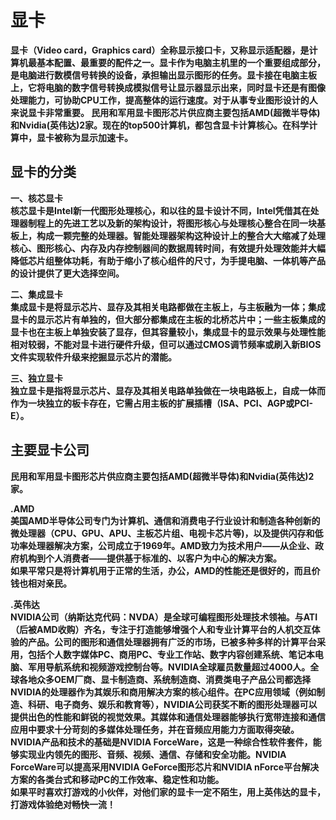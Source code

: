 # 显卡

**显卡（Video card，Graphics card）全称显示接口卡，又称显示适配器，是计算机最基本配置、最重要的配件之一。显卡作为电脑主机里的一个重要组成部分，是电脑进行数模信号转换的设备，承担输出显示图形的任务。显卡接在电脑主板上，它将电脑的数字信号转换成模拟信号让显示器显示出来，同时显卡还是有图像处理能力，可协助CPU工作，提高整体的运行速度。对于从事专业图形设计的人来说显卡非常重要。 民用和军用显卡图形芯片供应商主要包括AMD(超微半导体)和Nvidia(英伟达)2家。现在的top500计算机，都包含显卡计算核心。在科学计算中，显卡被称为显示加速卡。**

## 显卡的分类

**一、核芯显卡  
核芯显卡是Intel新一代图形处理核心，和以往的显卡设计不同，Intel凭借其在处理器制程上的先进工艺以及新的架构设计，将图形核心与处理核心整合在同一块基板上，构成一颗完整的处理器。智能处理器架构这种设计上的整合大大缩减了处理核心、图形核心、内存及内存控制器间的数据周转时间，有效提升处理效能并大幅降低芯片组整体功耗，有助于缩小了核心组件的尺寸，为手提电脑、一体机等产品的设计提供了更大选择空间。**

**二、集成显卡  
集成显卡是将显示芯片、显存及其相关电路都做在主板上，与主板融为一体；集成显卡的显示芯片有单独的，但大部分都集成在主板的北桥芯片中；一些主板集成的显卡也在主板上单独安装了显存，但其容量较小，集成显卡的显示效果与处理性能相对较弱，不能对显卡进行硬件升级，但可以通过CMOS调节频率或刷入新BIOS文件实现软件升级来挖掘显示芯片的潜能。**

**三、独立显卡  
独立显卡是指将显示芯片、显存及其相关电路单独做在一块电路板上，自成一体而作为一块独立的板卡存在，它需占用主板的扩展插槽（ISA、PCI、AGP或PCI-E）。**

## 主要显卡公司

**民用和军用显卡图形芯片供应商主要包括AMD(超微半导体)和Nvidia(英伟达)2家。**

**.AMD  
美国AMD半导体公司专门为计算机、通信和消费电子行业设计和制造各种创新的微处理器（CPU、GPU、APU、主板芯片组、电视卡芯片等)，以及提供闪存和低功率处理器解决方案，公司成立于1969年。AMD致力为技术用户——从企业、政府机构到个人消费者——提供基于标准的、以客户为中心的解决方案。  
如果平常只是将计算机用于正常的生活，办公，AMD的性能还是很好的，而且价钱也相对亲民。**

**.英伟达  
NVIDIA公司（纳斯达克代码：NVDA）是全球可编程图形处理技术领袖。与ATI（后被AMD收购）齐名，专注于打造能够增强个人和专业计算平台的人机交互体验的产品。公司的图形和通信处理器拥有广泛的市场，已被多种多样的计算平台采用，包括个人数字媒体PC、商用PC、专业工作站、数字内容创建系统、笔记本电脑、军用导航系统和视频游戏控制台等。NVIDIA全球雇员数量超过4000人。全球各地众多OEM厂商、显卡制造商、系统制造商、消费类电子产品公司都选择NVIDIA的处理器作为其娱乐和商用解决方案的核心组件。在PC应用领域（例如制造、科研、电子商务、娱乐和教育等），NVIDIA公司获奖不断的图形处理器可以提供出色的性能和鲜锐的视觉效果。其媒体和通信处理器能够执行宽带连接和通信应用中要求十分苛刻的多媒体处理任务，并在音频应用能力方面取得突破。NVIDIA产品和技术的基础是NVIDIA ForceWare，这是一种综合性软件套件，能够实现业内领先的图形、音频、视频、通信、存储和安全功能。NVIDIA ForceWare可以提高采用NVIDIA GeForce图形芯片和NVIDIA nForce平台解决方案的各类台式和移动PC的工作效率、稳定性和功能。  
如果平时喜欢打游戏的小伙伴，对他们家的显卡一定不陌生，用上英伟达的显卡，打游戏体验绝对畅快一流！**